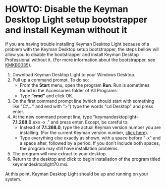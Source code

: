 # HOWTO: Disable the Keyman Desktop Light setup bootstrapper and install Keyman without it

<p>If you are having trouble installing Keyman Desktop Light because of a problem with the Keyman Desktop setup bootstrapper, the steps bellow will allow you to disable the bootstrapper and install Keyman Desktop Professional without it. (For more information about the bootstrapper, see <a href='http://www.tavultesoft.com/kb/?id=35'>KMKB0035</a>).</p>

<ol>
<li>Download Keyman Desktop Light to your Windows Desktop.</li>
<li>Pull up a command prompt. To do so:
  <ul>
    <li>From the <b>Start</b> menu, open the program <b>Run</b>. Run is sometimes found in the Accessories folder of All Programs.</li>
    <li>Type <b>“cmd”</b> and click OK.</li>
  </ul>
</li>
<li>On the first command prompt line (which should start with something like "C:\..." and end with ">") type the words "cd Desktop" and press enter.</li>
<li>At the new command prompt line, type "keymandesktoplight-<b>7.1.268.0</b>.exe -x ." and press enter. Except, be careful to:
  <ul>
    <li>Instead of <b>7.1.268.0</b>, type the actual Keyman version number you are installing. (For the current Keyman version number, <a href='https://secure.tavultesoft.com/70/download.php'>click here</a>).</li>
    <li>Type everything else exactly as shown, with a space before "-x" and a space after, followed by a period. If you don't include both spaces, the program may still have installation problems.</li>
  </ul>

<li>The program will now extract to your desktop.</li>
<li>Return to the desktop and click to begin installation of the program titled keymandesktoplight70.msi.</li>
</ol>

<p>At this point, Keyman Desktop Light should be up and running on your system.</p>
